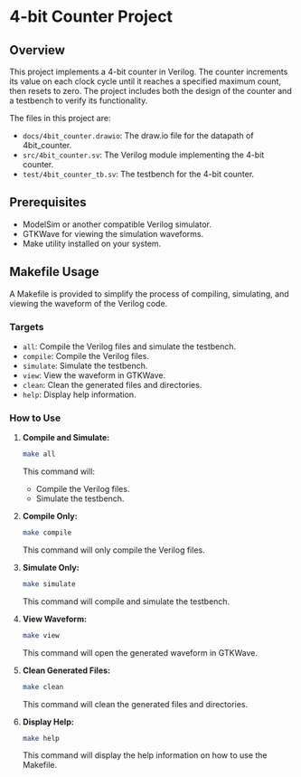 # 4-bit Counter Project

## Overview

This project implements a 4-bit counter in Verilog. The counter increments its value on each clock cycle until it reaches a specified maximum count, then resets to zero. The project includes both the design of the counter and a testbench to verify its functionality.

The files in this project are:
- `docs/4bit_counter.drawio`: The draw.io file for the datapath of 4bit_counter.
- `src/4bit_counter.sv`: The Verilog module implementing the 4-bit counter.
- `test/4bit_counter_tb.sv`: The testbench for the 4-bit counter.

## Prerequisites

- ModelSim or another compatible Verilog simulator.
- GTKWave for viewing the simulation waveforms.
- Make utility installed on your system.

## Makefile Usage

A Makefile is provided to simplify the process of compiling, simulating, and viewing the waveform of the Verilog code.

### Targets

- `all`: Compile the Verilog files and simulate the testbench.
- `compile`: Compile the Verilog files.
- `simulate`: Simulate the testbench.
- `view`: View the waveform in GTKWave.
- `clean`: Clean the generated files and directories.
- `help`: Display help information.

### How to Use

1. **Compile and Simulate:**
    ```bash
    make all
    ```
    This command will:
    - Compile the Verilog files.
    - Simulate the testbench.
2. **Compile Only:**
    ```bash
    make compile
    ```
    This command will only compile the Verilog files.

3. **Simulate Only:**
    ```bash
    make simulate
    ```
    This command will compile and simulate the testbench.

4. **View Waveform:**
    ```bash
    make view
    ```
    This command will open the generated waveform in GTKWave.

5. **Clean Generated Files:**
    ```bash
    make clean
    ```
    This command will clean the generated files and directories.

6. **Display Help:**
    ```bash
    make help
    ```
    This command will display the help information on how to use the Makefile.
